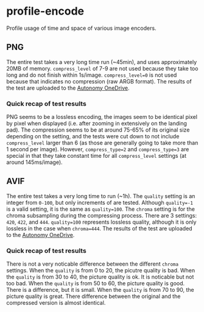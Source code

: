 # profile-encode

Profile usage of time and space of various image encoders.

## PNG

The entire test takes a very long time run (~45min), and uses approximately 20MB of memory.
`compress_level` of 7-9 are not used because they take too long and do not finish within 1s/image.
`compress_level=0` is not used because that indicates no compression (raw ARGB format).
The results of the test are uploaded to the [Autonomy OneDrive](https://uofwaterloo-my.sharepoint.com/:f:/r/personal/uwarg_uwaterloo_ca/Documents/Subteam%20Folders/Autonomy/Encode%20Test%20Results%202024/PNG?csf=1&web=1&e=Fx69iE).

### Quick recap of test results

PNG seems to be a lossless encoding, the images seem to be identical pixel by pixel
when displayed (i.e. after zooming in extensively on the landing pad).
The compression seems to be at around 75-65% of its original size depending on the setting,
and the tests were cut down to not include `compress_level` larger than 6
(as those are generally going to take more than 1 second per image).
However, `compress_type=2` and `compress_type=3` are special in that they take
constant time for all `compress_level` settings (at around 145ms/image).

## AVIF

The entire test takes a very long time to run (~1h).
The `quality` setting is an integer from `0-100`, but only increments of are tested.
Although `quality=-1` is a valid setting, it is the same as `quality=100`.
The `chroma` setting is for the chroma subsampling during the compressing process.
There are 3 settings: `420`, `422`, and `444`.
`quality=100` represents lossless quality, although it is only lossless in the case when `chroma=444`.
The results of the test are uploaded to the [Autonomy OneDrive]().

### Quick recap of test results

There is not a very noticable difference between the different `chroma` settings.
When the `quality` is from 0 to 20, the picutre quality is bad.
When the `quality` is from 30 to 40, the picture quality is ok. It is noticable but not too bad.
When the `quality` is from 50 to 60, the picture quality is good. There is a difference, but it is small.
When the `quality` is from 70 to 90, the picture quality is great.
There difference between the original and the compressed version is almost identical.
